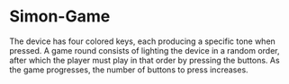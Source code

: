 # Simon-Game

The device has four colored keys, each producing a specific tone when pressed. A game round consists of lighting the device in a random order, after which the player must play in that order by pressing the buttons. As the game progresses, the number of buttons to press increases.
